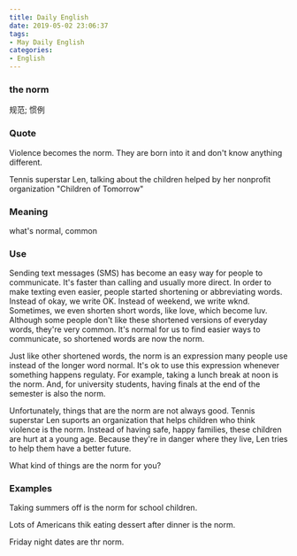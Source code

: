 ```yaml
---
title: Daily English
date: 2019-05-02 23:06:37
tags:
- May Daily English
categories:
- English
---
```


### the norm
规范; 惯例
###  Quote
Violence becomes the norm. They are born into it and don't know anything different.

Tennis superstar Len, talking about the children helped by her nonprofit organization "Children of Tomorrow"

### Meaning
what's normal, common

### Use
Sending text messages (SMS) has become an easy way for people to communicate. It's faster than calling and usually more direct. In order to make texting even easier, people started shortening or abbreviating words. Instead of okay, we write OK. Instead of weekend, we write wknd. Sometimes, we even shorten short words, like love, which become luv. Although some people don't like these shortened versions of everyday words, they're very common. It's normal for us to find easier ways to communicate, so shortened words are now the norm.

Just like other shortened words, the norm is an expression many people use instead of the longer word normal. It's ok to use this expression whenever something happens regulaty. For example, taking a lunch break at noon is the norm. And, for university students, having finals at the end of the semester is also the norm.

Unfortunately, things that are the norm are not always good. Tennis superstar Len suports an organization that helps children who think violence is the norm. Instead of having safe, happy families, these children are hurt at a young age. Because they're in danger where they live, Len tries to help them have a better future.

What kind of things are the norm for you?

### Examples
Taking summers off is the norm for school children.

Lots of Americans thik eating dessert after dinner is the norm.

Friday night dates are thr norm.
